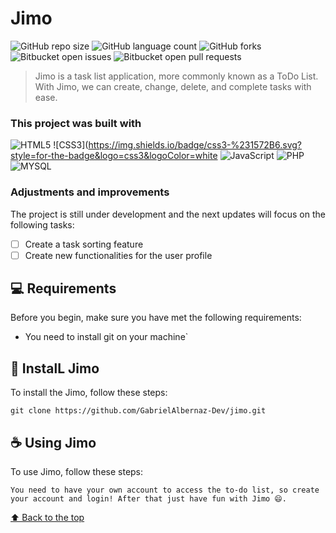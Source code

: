 # Jimo

![GitHub repo size](https://img.shields.io/github/repo-size/GabrielAlbernaz-Dev/jimo?style=for-the-badge)
![GitHub language count](https://img.shields.io/github/languages/count/GabrielAlbernaz-Dev/jimo?style=for-the-badge)
![GitHub forks](https://img.shields.io/github/forks/GabrielAlbernaz-Dev/jimo?style=for-the-badge)
![Bitbucket open issues](https://img.shields.io/bitbucket/issues/GabrielAlbernaz-Dev/jimo?style=for-the-badge)
![Bitbucket open pull requests](https://img.shields.io/bitbucket/pr-raw/GabrielAlbernaz-Dev/jimo?style=for-the-badge)

> Jimo is a task list application, more commonly known as a ToDo List. With Jimo, we can create, change, delete, and complete tasks with ease.

### This project was built with
![HTML5](https://img.shields.io/badge/html5-%23E34F26.svg?style=for-the-badge&logo=html5&logoColor=white) 
![CSS3](https://img.shields.io/badge/css3-%231572B6.svg?style=for-the-badge&logo=css3&logoColor=white
![JavaScript](https://img.shields.io/badge/javascript-%23323330.svg?style=for-the-badge&logo=javascript&logoColor=%23F7DF1E) 
![PHP](https://img.shields.io/badge/PHP-777BB4?style=for-the-badge&logo=php&logoColor=white) 
![MYSQL](https://img.shields.io/badge/MySQL-00000F?style=for-the-badge&logo=mysql&logoColor=white)

### Adjustments and improvements

The project is still under development and the next updates will focus on the following tasks:

- [ ] Create a task sorting feature
- [ ] Create new functionalities for the user profile

## 💻 Requirements

Before you begin, make sure you have met the following requirements:
<!---Estes são apenas requisitos de exemplo. Adicionar, duplicar ou remover conforme necessário--->
* You need to install git on your machine`

## 🚀 InstalL Jimo

To install the Jimo, follow these steps:

```
git clone https://github.com/GabrielAlbernaz-Dev/jimo.git
```

## ☕ Using Jimo

To use Jimo, follow these steps:

```
You need to have your own account to access the to-do list, so create your account and login! After that just have fun with Jimo 😄.
```

[⬆ Back to the top](#jimo)<br>
